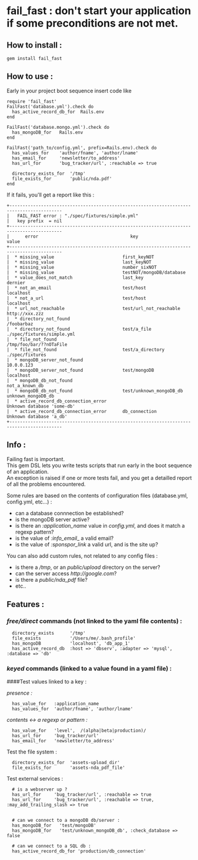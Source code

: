 # fail_fast : don't start your application if some preconditions are not met.

## How to install :

    gem install fail_fast

## How to use :

Early in your project boot sequence insert code like

    require 'fail_fast'
    FailFast('database.yml').check do
      has_active_record_db_for  Rails.env
    end

    FailFast('database.mongo.yml').check do
      has_mongoDB_for   Rails.env
    end

    FailFast('path_to/config.yml', prefix=Rails.env).check do
      has_values_for    'author/fname', 'author/lname'
      has_email_for     'newsletter/to_address'
      has_url_for       'bug_tracker/url', :reachable => true

      directory_exists_for  '/tmp'
      file_exists_for       'public/nda.pdf'
    end

If it fails, you'll get a report like this :
    
    +------------------------------------------------------------------------------------------
    |   FAIL_FAST error : "./spec/fixtures/simple.yml"
    |   key prefix  = nil
    +------------------------------------------------------------------------------------------
    |      error                                   key                                value
    +------------------------------------------------------------------------------------------
    |  * missing_value                          first_keyNOT                                                       
    |  * missing_value                          last_keyNOT                                                        
    |  * missing_value                          number_sixNOT                                                      
    |  * missing_value                          testNOT/mongoDB/database                                           
    |  * value_does_not_match                   last_key                            dernier                        
    |  * not_an_email                           test/host                           localhost                      
    |  * not_a_url                              test/host                           localhost                      
    |  * url_not_reachable                      test/url_not_reachable              http://xxx.zzz                 
    |  * directory_not_found                                                        /foobarbaz                     
    |  * directory_not_found                    test/a_file                         ./spec/fixtures/simple.yml     
    |  * file_not_found                                                             /tmp/foo/bar/??nOTaFile        
    |  * file_not_found                         test/a_directory                    ./spec/fixtures                
    |  * mongoDB_server_not_found                                                   10.0.0.123                     
    |  * mongoDB_server_not_found               test/mongoDB                        localhost                      
    |  * mongoDB_db_not_found                                                       not_a_known_db                 
    |  * mongoDB_db_not_found                   test/unknown_mongoDB_db             unknown_mongoDB_db             
    |  * active_record_db_connection_error                                          Unknown database 'some-db'     
    |  * active_record_db_connection_error      db_connection                       Unknown database 'a_db'        
    +------------------------------------------------------------------------------------------


## Info :

Failing fast is important.   
This gem DSL lets you write tests scripts that run early in the boot sequence of an application.    
An exception is raised if one or more tests fail, and you get a detailled report of all the problems encountered.

Some rules are based on the contents of configuration files (database.yml, config.yml, etc...) :   

- can a database connnection be established?
- is the mongoDB server active?
- is there an _:application\_name_ value in _config.yml_, and does it match a regexp pattern?
- is the value of _:info\_email__ a valid email?
- is the value of _:sponspor\_link_ a valid url, and is the site up?

You can also add custom rules, not related to any config files :

 - is there a _/tmp_, or an _public/upload_ directory on the server?
 - can the server access _http://google.com_?
 - is there a _public/nda\_pdf_ file?
 - etc..


## Features :

### _free/direct_ commands (not linked to the yaml file contents) :

      directory_exists      '/tmp'
      file_exists           '/Users/me/.bash_profile'
      has_mongoDB           'localhost', 'db_app_1'
      has_active_record_db  :host => 'dbserv', :adapter => 'mysql', :database => 'db'


### _keyed_ commands (linked to a value found in a yaml file) :

####Test values linked to a key :   

*presence :*

      has_value_for   :application_name
      has_values_for  'author/fname', 'author/lname'

*contents <-> a regexp or pattern :*

      has_value_for   'level',  /(alpha|beta|production)/   
      has_url_for     'bug_tracker/url'   
      has_email_for   'newsletter/to_address'   

Test the file system :

      directory_exists_for  'assets-upload_dir'
      file_exists_for       'assets-nda_pdf_file'

Test external services :

      # is a webserver up ?
      has_url_for     'bug_tracker/url', :reachable => true
      has_url_for     'bug_tracker/url', :reachable => true, :may_add_trailing_slash => true


      # can we connect to a mongoDB db/server :
      has_mongoDB_for   'test/mongoDB'
      has_mongoDB_for   'test/unknown_mongoDB_db', :check_database => false

      # can we connect to a SQL db :
      has_active_record_db_for 'production/db_connection'

